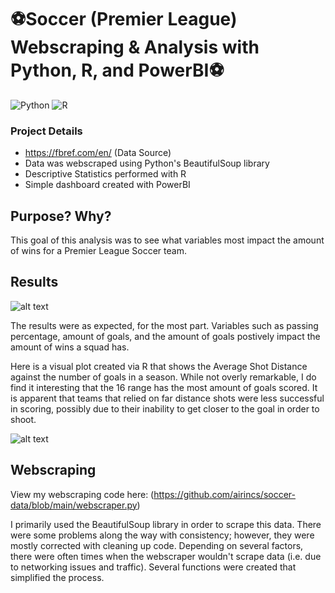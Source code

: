 # ⚽Soccer (Premier League) Webscraping & Analysis with Python, R, and PowerBI⚽

![Python](https://img.shields.io/badge/python-3670A0?style=for-the-badge&logo=python&logoColor=ffdd54)
![R](https://img.shields.io/badge/r-%23276DC3.svg?style=for-the-badge&logo=r&logoColor=white)

### Project Details

- https://fbref.com/en/ (Data Source)
- Data was webscraped using Python's BeautifulSoup library
- Descriptive Statistics performed with R
- Simple dashboard created with PowerBI

## Purpose? Why?
This goal of this analysis was to see what variables most impact the amount of wins for a Premier League Soccer team.

## Results
![alt text](https://github.com/airincs/soccer-data/blob/main/images/PowerBIDashboard.PNG?raw=true)

The results were as expected, for the most part. Variables such as passing percentage, amount of goals, and the amount of goals postively impact the amount of wins a squad has.

Here is a visual plot created via R that shows the Average Shot Distance against the number of goals in a season. While not overly remarkable, I do find it interesting that the 16 range has the most amount of goals scored. It is apparent that teams that relied on far distance shots were less successful in scoring, possibly due to their inability to get closer to the goal in order to shoot.

![alt text](https://github.com/airincs/soccer-data/blob/main/images/AvgShotDistanceGoals.png?raw=true)

## Webscraping

View my webscraping code here: (https://github.com/airincs/soccer-data/blob/main/webscraper.py)

I primarily used the BeautifulSoup library in order to scrape this data. There were some problems along the way with consistency; however, they were mostly corrected with cleaning up code. Depending on several factors, there were often times when the webscraper wouldn't scrape data (i.e. due to networking issues and traffic). Several functions were created that simplified the process.
